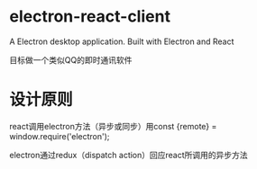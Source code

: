 # electron-react-client
A Electron desktop application. Built with Electron and React

目标做一个类似QQ的即时通讯软件

# 设计原则
react调用electron方法（异步或同步）用const {remote} = window.require('electron');

electron通过redux（dispatch action）回应react所调用的异步方法
